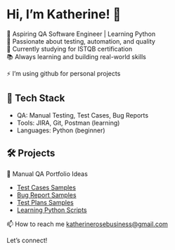 # Hi, I’m Katherine! 👋

🌱 Aspiring QA Software Engineer | Learning Python  
🧪 Passionate about testing, automation, and quality  
🚀 Currently studying for ISTQB certification  
📚 Always learning and building real-world skills

⚡ I’m using github for personal projects

## 🔧 Tech Stack
- QA: Manual Testing, Test Cases, Bug Reports  
- Tools: JIRA, Git, Postman (learning)  
- Languages: Python (beginner)

## 🛠️ Projects
🧪 Manual QA Portfolio Ideas
- [Test Cases Samples](https://github.com/imkataclysm/qa-manual-tests.git)
- [Bug Report Samples](https://github.com/imkataclysm/bug-report-samples)
- [Test Plans Samples](https://github.com/imkataclysm//test-plans)
- [Learning Python Scripts](https://github.com/imkataclysm/python-practice)

📫 How to reach me katherinerosebusiness@gmail.com

Let’s connect!


<!---
imkataclysm/imkataclysm is a ✨ special ✨ repository because its `README.md` (this file) appears on your GitHub profile.
You can click the Preview link to take a look at your changes.
--->

